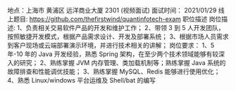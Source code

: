 地点：上海市 黄浦区 远洋商业大厦 2301 (视频面试)
面试时间： 2021/01/29
线上题目: https://github.com/thefirstwind/quantinfotech-exam
职位描述
岗位描述:
1、负责相关交易软件产品的开发和维护工作；
2、带领 3 到 5 人开发团队，按照敏捷开发模式，根据产品需求设计、开发及部署系统；
3、根据市场人员需求到客户现场或云端部署演示环境，并进行技术相关的讲解；
岗位要求：
1、5 年-10 年的 Java 开发经验，熟悉 Spring 架构，在至少两个技术领域能够有较深入的研究；
2、熟练掌握 JVM 内存管理、类加载机制等；熟练掌握 Java 系统的故障排查和性能调优技能；
3、熟练掌握 MySQL、Redis 能够进行使用优化；
4、熟悉 Linux/windows 平台运维及 Shell/bat 的编写